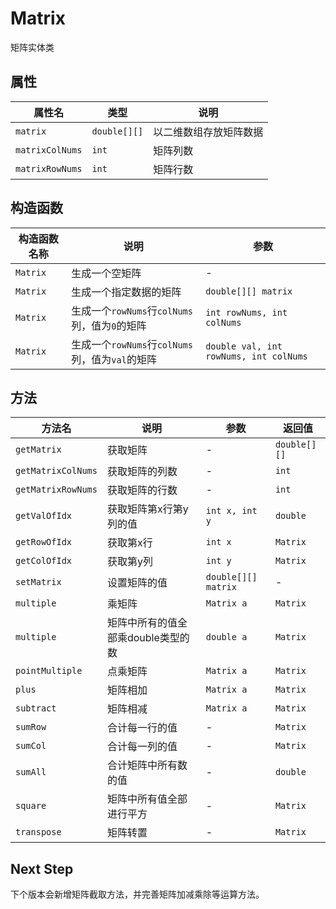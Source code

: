 # Matrix

矩阵实体类

## 属性

| 属性名          | 类型         | 说明                   |
| --------------- | ------------ | ---------------------- |
| `matrix`        | `double[][]` | 以二维数组存放矩阵数据 |
| `matrixColNums` | `int`        | 矩阵列数               |
| `matrixRowNums` | `int`        | 矩阵行数               |

## 构造函数

| 构造函数名称 | 说明                                            | 参数                                   |
| ------------ | ----------------------------------------------- | -------------------------------------- |
| `Matrix`     | 生成一个空矩阵                                  | -                                      |
| `Matrix`     | 生成一个指定数据的矩阵                          | `double[][] matrix`                    |
| `Matrix`     | 生成一个`rowNums`行`colNums`列，值为`0`的矩阵   | `int rowNums, int colNums`             |
| `Matrix`     | 生成一个`rowNums`行`colNums`列，值为`val`的矩阵 | `double val, int rowNums, int colNums` |

## 方法

| 方法名             | 说明                               | 参数                | 返回值       |
| ------------------ | ---------------------------------- | ------------------- | ------------ |
| `getMatrix`        | 获取矩阵                           | -                   | `double[][]` |
| `getMatrixColNums` | 获取矩阵的列数                     | -                   | `int`        |
| `getMatrixRowNums` | 获取矩阵的行数                     | -                   | `int`        |
| `getValOfIdx`      | 获取矩阵第x行第y列的值             | `int x, int y`      | `double`     |
| `getRowOfIdx`      | 获取第x行                          | `int x`             | `Matrix`     |
| `getColOfIdx`      | 获取第y列                          | `int y`             | `Matrix`     |
| `setMatrix`        | 设置矩阵的值                       | `double[][] matrix` | -            |
| `multiple`         | 乘矩阵                             | `Matrix a`          | `Matrix`     |
| `multiple`         | 矩阵中所有的值全部乘double类型的数 | `double a`          | `Matrix`     |
| `pointMultiple`    | 点乘矩阵                           | `Matrix a`          | `Matrix`     |
| `plus`             | 矩阵相加                           | `Matrix a`          | `Matrix`     |
| `subtract`         | 矩阵相减                           | `Matrix a`          | `Matrix`     |
| `sumRow`           | 合计每一行的值                     | -                   | `Matrix`     |
| `sumCol`           | 合计每一列的值                     | -                   | `Matrix`     |
| `sumAll`           | 合计矩阵中所有数的值               | -                   | `double`     |
| `square`           | 矩阵中所有值全部进行平方           | -                   | `Matrix`     |
| `transpose`        | 矩阵转置                           | -                   | `Matrix`     |

## Next Step
下个版本会新增矩阵截取方法，并完善矩阵加减乘除等运算方法。
